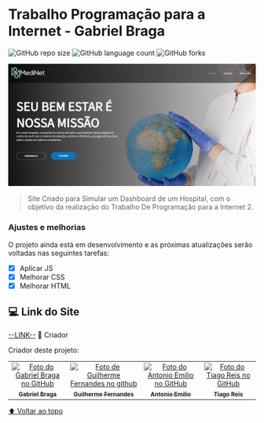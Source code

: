 # Trabalho Programação para a Internet - Gabriel Braga

![GitHub repo size](https://img.shields.io/github/repo-size/Gabriell-Braga/PPI_GabrielBraga?style=for-the-badge)
![GitHub language count](https://img.shields.io/github/languages/count/Gabriell-Braga/PPI_GabrielBraga?style=for-the-badge)
![GitHub forks](https://img.shields.io/github/forks/Gabriell-Braga/PPI_GabrielBraga?style=for-the-badge)

<img src="assets/img/imagem-site.png" alt="imagem-site">

> Site Criado para Simular um Dashboard de um Hospital, com o objetivo da realização do Trabalho De Programação para a Internet 2.

### Ajustes e melhorias

O projeto ainda está em desenvolvimento e as próximas atualizações serão voltadas nas seguintes tarefas:

- [X] Aplicar JS
- [X] Melhorar CSS
- [X] Melhorar HTML

## 💻 Link do Site


[--LINK--](https://ufubr-my.sharepoint.com/:v:/g/personal/antonio-emilio_6_ufu_br/Ee_06F-t4gpMqzMeE7ksmr0BJMdY_G4qvsEY6QOiDSSqRw?e=4vmLst) 🤝 Criador

Criador deste projeto:

<table>
  <tr>
    <td align="center">
      <a href="https://github.com/Gabriell-Braga">
        <img src="https://avatars.githubusercontent.com/u/73250873?v=4" width="100px;" alt="Foto do Gabriel Braga no GitHub"/><br>
        <sub>
          <b>Gabriel Braga</b>
        </sub>
      </a>
    </td>
     <td align="center">
      <a href="https://github.com/guigutox">
        <img src="https://avatars.githubusercontent.com/u/69806054?s=400&u=4c846bb98981db7af450fd8d9a1636fc01df470e&v=4" width="100px;" alt="Foto de Guilherme Fernandes no github"/><br>
        <sub>
          <b>Guilherme Fernandes</b>
        </sub>
      </a>
    </td>
    <td align="center">
      <a href="https://github.com/Anton0910">
        <img src="https://avatars.githubusercontent.com/u/59815698?v=4" width="100px;" alt="Foto do Antonio Emilio no GitHub"/><br>
        <sub>
          <b>Antonio Emilio</b>
        </sub>
      </a>
    </td>
    <td align="center">
      <a href="https://github.com/2xTi">
        <img src="https://avatars.githubusercontent.com/u/111758048?v=4" width="100px;" alt="Foto do Tiago Reis no GitHub"/><br>
        <sub>
          <b>Tiago Reis</b>
        </sub>
      </a>
    </td>
  </tr>
</table>

[⬆ Voltar ao topo](#nome-do-projeto)<br>
